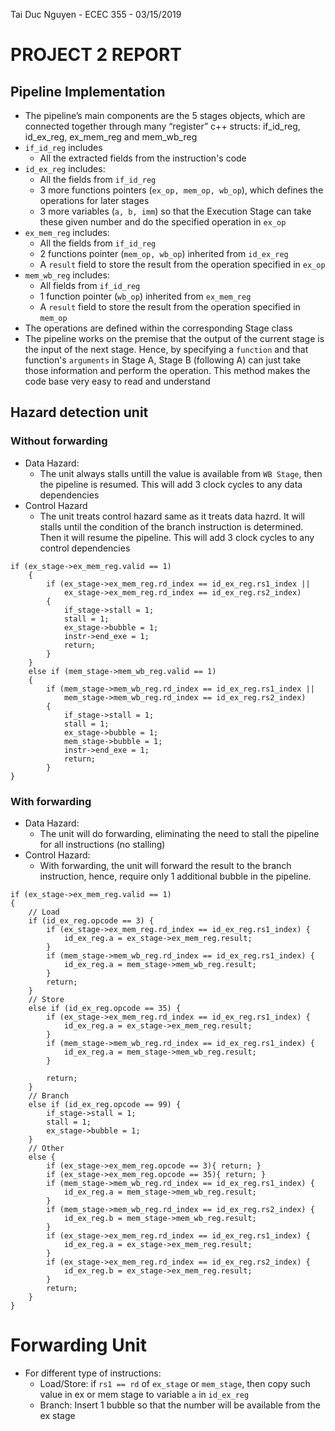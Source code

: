 Tai Duc Nguyen - ECEC 355 - 03/15/2019

# PROJECT 2 REPORT

## Pipeline Implementation
- The pipeline’s main components are the 5 stages objects, which are connected together through many “register” c++ structs: if_id_reg, id_ex_reg, ex_mem_reg and mem_wb_reg 
- `if_id_reg` includes 
    - All the extracted fields from the instruction's code
- `id_ex_reg` includes:
    - All the fields from `if_id_reg`
    - 3 more functions pointers (`ex_op, mem_op, wb_op`), which defines the operations for later stages
    - 3 more variables (`a, b, imm`) so that the Execution Stage can take these given number and do the specified operation in `ex_op`
- `ex_mem_reg` includes:
    - All the fields from `if_id_reg`
    - 2 functions pointer (`mem_op, wb_op`) inherited from `id_ex_reg`
    - A `result` field to store the result from the operation specified in `ex_op`
- `mem_wb_reg` includes:
    - All fields from `if_id_reg`
    - 1 function pointer (`wb_op`) inherited from `ex_mem_reg`
    - A `result` field to store the result from the operation specified in `mem_op`
- The operations are defined within the corresponding Stage class
- The pipeline works on the premise that the output of the current stage is the input of the next stage. Hence, by specifying a `function` and that function's `arguments` in Stage A, Stage B (following A) can just take those information and perform the operation. This method makes the code base very easy to read and understand

## Hazard detection unit
### Without forwarding
- Data Hazard:
    - The unit always stalls untill the value is available from `WB Stage`, then the pipeline is resumed. This will add 3 clock cycles to any data dependencies
- Control Hazard
    - The unit treats control hazard same as it treats data hazrd. It will stalls until the condition of the branch instruction is determined. Then it will resume the pipeline. This will add 3 clock cycles to any control dependencies

```
if (ex_stage->ex_mem_reg.valid == 1)
	{
		if (ex_stage->ex_mem_reg.rd_index == id_ex_reg.rs1_index || 
			ex_stage->ex_mem_reg.rd_index == id_ex_reg.rs2_index)
		{
			if_stage->stall = 1; 
			stall = 1; 
			ex_stage->bubble = 1;
			instr->end_exe = 1; 
			return;
		}
	}
	else if (mem_stage->mem_wb_reg.valid == 1)
	{
		if (mem_stage->mem_wb_reg.rd_index == id_ex_reg.rs1_index || 
			mem_stage->mem_wb_reg.rd_index == id_ex_reg.rs2_index)
		{
			if_stage->stall = 1;
			stall = 1;
			ex_stage->bubble = 1;
            mem_stage->bubble = 1; 
			instr->end_exe = 1;
			return;
		}
}
```

### With forwarding
- Data Hazard:
    - The unit will do forwarding, eliminating the need to stall the pipeline for all instructions (no stalling)
- Control Hazard:
    - With forwarding, the unit will forward the result to the branch instruction, hence, require only 1 additional bubble in the pipeline.

```
if (ex_stage->ex_mem_reg.valid == 1)
{
    // Load
    if (id_ex_reg.opcode == 3) {
        if (ex_stage->ex_mem_reg.rd_index == id_ex_reg.rs1_index) {
            id_ex_reg.a = ex_stage->ex_mem_reg.result;
        }
        if (mem_stage->mem_wb_reg.rd_index == id_ex_reg.rs1_index) {
            id_ex_reg.a = mem_stage->mem_wb_reg.result;
        }
        return;
    }
    // Store
    else if (id_ex_reg.opcode == 35) {
        if (ex_stage->ex_mem_reg.rd_index == id_ex_reg.rs1_index) {
            id_ex_reg.a = ex_stage->ex_mem_reg.result;
        }
        if (mem_stage->mem_wb_reg.rd_index == id_ex_reg.rs1_index) {
            id_ex_reg.a = mem_stage->mem_wb_reg.result;
        }

        return;
    }
    // Branch
    else if (id_ex_reg.opcode == 99) {
        if_stage->stall = 1;
        stall = 1;
        ex_stage->bubble = 1;
    }
    // Other
    else {
        if (ex_stage->ex_mem_reg.opcode == 3){ return; }
        if (ex_stage->ex_mem_reg.opcode == 35){ return; }
        if (mem_stage->mem_wb_reg.rd_index == id_ex_reg.rs1_index) {
            id_ex_reg.a = mem_stage->mem_wb_reg.result;
        }
        if (mem_stage->mem_wb_reg.rd_index == id_ex_reg.rs2_index) {
            id_ex_reg.b = mem_stage->mem_wb_reg.result;
        }
        if (ex_stage->ex_mem_reg.rd_index == id_ex_reg.rs1_index) {
            id_ex_reg.a = ex_stage->ex_mem_reg.result;
        }
        if (ex_stage->ex_mem_reg.rd_index == id_ex_reg.rs2_index) {
            id_ex_reg.b = ex_stage->ex_mem_reg.result;
        }
        return;
    }
}

```

# Forwarding Unit
- For different type of instructions:
    - Load/Store: if `rs1 == rd` of `ex_stage` or `mem_stage`, then copy such value in ex or mem stage to variable `a` in `id_ex_reg`
    - Branch: Insert 1 bubble so that the number will be available from the ex stage 